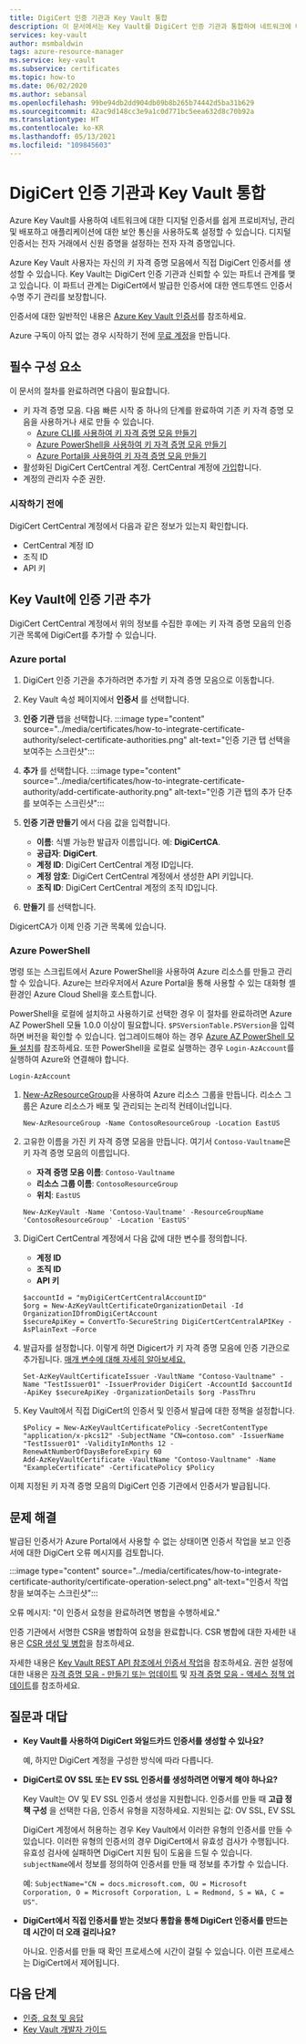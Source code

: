 ```yaml
---
title: DigiCert 인증 기관과 Key Vault 통합
description: 이 문서에서는 Key Vault를 DigiCert 인증 기관과 통합하여 네트워크에 대한 인증서를 프로비전, 관리 및 배포할 수 있는 방법을 설명합니다.
services: key-vault
author: msmbaldwin
tags: azure-resource-manager
ms.service: key-vault
ms.subservice: certificates
ms.topic: how-to
ms.date: 06/02/2020
ms.author: sebansal
ms.openlocfilehash: 99be94db2dd904db09b8b265b74442d5ba31b629
ms.sourcegitcommit: 42ac9d148cc3e9a1c0d771bc5eea632d8c70b92a
ms.translationtype: HT
ms.contentlocale: ko-KR
ms.lasthandoff: 05/13/2021
ms.locfileid: "109845603"
---
```

# <a name="integrating-key-vault-with-digicert-certificate-authority"></a>DigiCert 인증 기관과 Key Vault 통합

Azure Key Vault를 사용하여 네트워크에 대한 디지털 인증서를 쉽게 프로비저닝, 관리 및 배포하고 애플리케이션에 대한 보안 통신을 사용하도록 설정할 수 있습니다. 디지털 인증서는 전자 거래에서 신원 증명을 설정하는 전자 자격 증명입니다. 

Azure Key Vault 사용자는 자신의 키 자격 증명 모음에서 직접 DigiCert 인증서를 생성할 수 있습니다. Key Vault는 DigiCert 인증 기관과 신뢰할 수 있는 파트너 관계를 맺고 있습니다. 이 파트너 관계는 DigiCert에서 발급한 인증서에 대한 엔드투엔드 인증서 수명 주기 관리를 보장합니다.

인증서에 대한 일반적인 내용은 [Azure Key Vault 인증서](./about-certificates.md)를 참조하세요.

Azure 구독이 아직 없는 경우 시작하기 전에 [무료 계정](https://azure.microsoft.com/free/?WT.mc_id=A261C142F)을 만듭니다.

## <a name="prerequisites"></a>필수 구성 요소

이 문서의 절차를 완료하려면 다음이 필요합니다.
* 키 자격 증명 모음. 다음 빠른 시작 중 하나의 단계를 완료하여 기존 키 자격 증명 모음을 사용하거나 새로 만들 수 있습니다.
   - [Azure CLI를 사용하여 키 자격 증명 모음 만들기](../general/quick-create-cli.md)
   - [Azure PowerShell을 사용하여 키 자격 증명 모음 만들기](../general/quick-create-powershell.md)
   - [Azure Portal을 사용하여 키 자격 증명 모음 만들기](../general/quick-create-portal.md)
*   활성화된 DigiCert CertCentral 계정. CertCentral 계정에 [가입](https://www.digicert.com/account/signup/)합니다.
*   계정의 관리자 수준 권한.


### <a name="before-you-begin"></a>시작하기 전에

DigiCert CertCentral 계정에서 다음과 같은 정보가 있는지 확인합니다.
-   CertCentral 계정 ID
-   조직 ID
-   API 키

## <a name="add-the-certificate-authority-in-key-vault"></a>Key Vault에 인증 기관 추가 
DigiCert CertCentral 계정에서 위의 정보를 수집한 후에는 키 자격 증명 모음의 인증 기관 목록에 DigiCert를 추가할 수 있습니다.

### <a name="azure-portal"></a>Azure portal

1.  DigiCert 인증 기관을 추가하려면 추가할 키 자격 증명 모음으로 이동합니다. 
2.  Key Vault 속성 페이지에서 **인증서** 를 선택합니다.
3.  **인증 기관** 탭을 선택합니다. :::image type="content" source="../media/certificates/how-to-integrate-certificate-authority/select-certificate-authorities.png" alt-text="인증 기관 탭 선택을 보여주는 스크린샷":::
4.  **추가** 를 선택합니다. :::image type="content" source="../media/certificates/how-to-integrate-certificate-authority/add-certificate-authority.png" alt-text="인증 기관 탭의 추가 단추를 보여주는 스크린샷":::
5.  **인증 기관 만들기** 에서 다음 값을 입력합니다.
    -   **이름**: 식별 가능한 발급자 이름입니다. 예: **DigiCertCA**.
    -   **공급자**: **DigiCert**.
    -   **계정 ID**: DigiCert CertCentral 계정 ID입니다.
    -   **계정 암호**: DigiCert CertCentral 계정에서 생성한 API 키입니다.
    -   **조직 ID**: DigiCert CertCentral 계정의 조직 ID입니다. 

1. **만들기** 를 선택합니다.
   
DigicertCA가 이제 인증 기관 목록에 있습니다.


### <a name="azure-powershell"></a>Azure PowerShell

명령 또는 스크립트에서 Azure PowerShell을 사용하여 Azure 리소스를 만들고 관리할 수 있습니다. Azure는 브라우저에서 Azure Portal을 통해 사용할 수 있는 대화형 셸 환경인 Azure Cloud Shell을 호스트합니다.

PowerShell을 로컬에 설치하고 사용하기로 선택한 경우 이 절차를 완료하려면 Azure AZ PowerShell 모듈 1.0.0 이상이 필요합니다. `$PSVersionTable.PSVersion`을 입력하면 버전을 확인할 수 있습니다. 업그레이드해야 하는 경우 [Azure AZ PowerShell 모듈 설치](/powershell/azure/install-az-ps)를 참조하세요. 또한 PowerShell을 로컬로 실행하는 경우 `Login-AzAccount`를 실행하여 Azure와 연결해야 합니다.

```azurepowershell-interactive
Login-AzAccount
```

1.  [New-AzResourceGroup](/powershell/module/az.resources/new-azresourcegroup)을 사용하여 Azure 리소스 그룹을 만듭니다. 리소스 그룹은 Azure 리소스가 배포 및 관리되는 논리적 컨테이너입니다. 

    ```azurepowershell-interactive
    New-AzResourceGroup -Name ContosoResourceGroup -Location EastUS
    ```

2. 고유한 이름을 가진 키 자격 증명 모음을 만듭니다. 여기서 `Contoso-Vaultname`은 키 자격 증명 모음의 이름입니다.

   - **자격 증명 모음 이름**: `Contoso-Vaultname`
   - **리소스 그룹 이름**: `ContosoResourceGroup`
   - **위치**: `EastUS`

    ```azurepowershell-interactive
    New-AzKeyVault -Name 'Contoso-Vaultname' -ResourceGroupName 'ContosoResourceGroup' -Location 'EastUS'
   ```

3. DigiCert CertCentral 계정에서 다음 값에 대한 변수를 정의합니다.

   - **계정 ID** 
   - **조직 ID** 
   - **API 키** 

   ```azurepowershell-interactive
   $accountId = "myDigiCertCertCentralAccountID"
   $org = New-AzKeyVaultCertificateOrganizationDetail -Id OrganizationIDfromDigiCertAccount
   $secureApiKey = ConvertTo-SecureString DigiCertCertCentralAPIKey -AsPlainText –Force
   ```

4. 발급자를 설정합니다. 이렇게 하면 Digicert가 키 자격 증명 모음에 인증 기관으로 추가됩니다. [매개 변수에 대해 자세히 알아보세요.](/powershell/module/az.keyvault/Set-AzKeyVaultCertificateIssuer)
   ```azurepowershell-interactive
   Set-AzKeyVaultCertificateIssuer -VaultName "Contoso-Vaultname" -Name "TestIssuer01" -IssuerProvider DigiCert -AccountId $accountId -ApiKey $secureApiKey -OrganizationDetails $org -PassThru
   ```

5. Key Vault에서 직접 DigiCert의 인증서 및 인증서 발급에 대한 정책을 설정합니다.

   ```azurepowershell-interactive
   $Policy = New-AzKeyVaultCertificatePolicy -SecretContentType "application/x-pkcs12" -SubjectName "CN=contoso.com" -IssuerName "TestIssuer01" -ValidityInMonths 12 -RenewAtNumberOfDaysBeforeExpiry 60
   Add-AzKeyVaultCertificate -VaultName "Contoso-Vaultname" -Name "ExampleCertificate" -CertificatePolicy $Policy
   ```

이제 지정된 키 자격 증명 모음의 DigiCert 인증 기관에서 인증서가 발급됩니다.

## <a name="troubleshoot"></a>문제 해결

발급된 인증서가 Azure Portal에서 사용할 수 없는 상태이면 인증서 작업을 보고 인증서에 대한 DigiCert 오류 메시지를 검토합니다.

:::image type="content" source="../media/certificates/how-to-integrate-certificate-authority/certificate-operation-select.png" alt-text="인증서 작업 창을 보여주는 스크린샷":::

오류 메시지: "이 인증서 요청을 완료하려면 병합을 수행하세요."
   
인증 기관에서 서명한 CSR을 병합하여 요청을 완료합니다. CSR 병합에 대한 자세한 내용은 [CSR 생성 및 병합](./create-certificate-signing-request.md)을 참조하세요.

자세한 내용은 [Key Vault REST API 참조에서 인증서 작업](/rest/api/keyvault)을 참조하세요. 권한 설정에 대한 내용은 [자격 증명 모음 - 만들기 또는 업데이트](/rest/api/keyvault/vaults/createorupdate) 및 [자격 증명 모음 - 액세스 정책 업데이트](/rest/api/keyvault/vaults/updateaccesspolicy)를 참조하세요.

## <a name="frequently-asked-questions"></a>질문과 대답

- **Key Vault를 사용하여 DigiCert 와일드카드 인증서를 생성할 수 있나요?** 
   
  예, 하지만 DigiCert 계정을 구성한 방식에 따라 다릅니다.
- **DigiCert로 OV SSL 또는 EV SSL 인증서를 생성하려면 어떻게 해야 하나요?**
 
   Key Vault는 OV 및 EV SSL 인증서 생성을 지원합니다. 인증서를 만들 때 **고급 정책 구성** 을 선택한 다음, 인증서 유형을 지정하세요. 지원되는 값: OV SSL, EV SSL
   
   DigiCert 계정에서 허용하는 경우 Key Vault에서 이러한 유형의 인증서를 만들 수 있습니다. 이러한 유형의 인증서의 경우 DigiCert에서 유효성 검사가 수행됩니다. 유효성 검사에 실패하면 DigiCert 지원 팀이 도움을 드릴 수 있습니다. `subjectName`에서 정보를 정의하여 인증서를 만들 때 정보를 추가할 수 있습니다.

  예: `SubjectName="CN = docs.microsoft.com, OU = Microsoft Corporation, O = Microsoft Corporation, L = Redmond, S = WA, C = US"`.
   
- **DigiCert에서 직접 인증서를 받는 것보다 통합을 통해 DigiCert 인증서를 만드는 데 시간이 더 오래 걸리나요?**
   
   아니요. 인증서를 만들 때 확인 프로세스에 시간이 걸릴 수 있습니다. 이런 프로세스는 DigiCert에서 제어됩니다.


## <a name="next-steps"></a>다음 단계

- [인증, 요청 및 응답](../general/authentication-requests-and-responses.md)
- [Key Vault 개발자 가이드](../general/developers-guide.md)